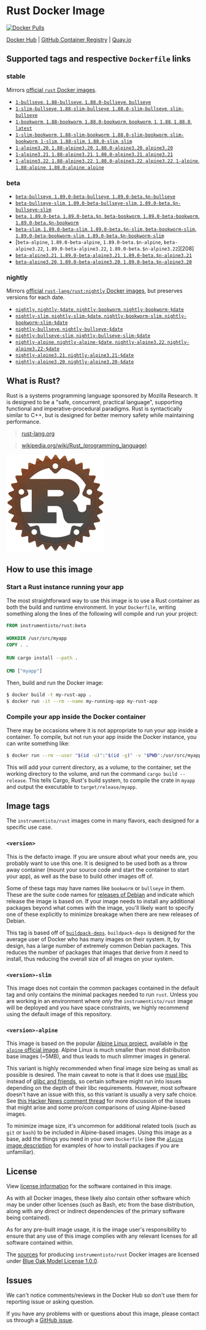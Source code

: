 Rust Docker Image
=================

[![Docker Pulls](https://img.shields.io/docker/pulls/instrumentisto/rust.svg)](https://hub.docker.com/r/instrumentisto/rust)

[Docker Hub](https://hub.docker.com/r/instrumentisto/rust)
| [GitHub Container Registry](https://github.com/orgs/instrumentisto/packages/container/package/rust)
| [Quay.io](https://quay.io/repository/instrumentisto/rust)




## Supported tags and respective `Dockerfile` links


### stable

Mirrors [official `rust` Docker images][1].

- [`1-bullseye`, `1.88-bullseye`, `1.88.0-bullseye`, `bullseye`][303]
- [`1-slim-bullseye`, `1.88-slim-bullseye`, `1.88.0-slim-bullseye`, `slim-bullseye`][304]
- [`1-bookworm`, `1.88-bookworm`, `1.88.0-bookworm`, `bookworm`, `1`, `1.88`, `1.88.0`, `latest`][305]
- [`1-slim-bookworm`, `1.88-slim-bookworm`, `1.88.0-slim-bookworm`, `slim-bookworm`, `1-slim`, `1.88-slim`, `1.88.0-slim`, `slim`][306]
- [`1-alpine3.20`, `1.88-alpine3.20`, `1.88.0-alpine3.20`, `alpine3.20`][309]
- [`1-alpine3.21`, `1.88-alpine3.21`, `1.88.0-alpine3.21`, `alpine3.21`][310]
- [`1-alpine3.22`, `1.88-alpine3.22`, `1.88.0-alpine3.22`, `alpine3.22`, `1-alpine`, `1.88-alpine`, `1.88.0-alpine`, `alpine`][311]


### beta

- [`beta-bullseye`, `1.89.0-beta-bullseye`, `1.89.0-beta.$n-bullseye`][203]
- [`beta-bullseye-slim`, `1.89.0-beta-bullseye-slim`, `1.89.0-beta.$n-bullseye-slim`][204]
- [`beta`, `1.89.0-beta`, `1.89.0-beta.$n`, `beta-bookworm`, `1.89.0-beta-bookworm`, `1.89.0-beta.$n-bookworm`][205]
- [`beta-slim`, `1.89.0-beta-slim`, `1.89.0-beta.$n-slim`, `beta-bookworm-slim`, `1.89.0-beta-bookworm-slim`, `1.89.0-beta.$n-bookworm-slim`][206]
- [`beta-alpine`, `1.89.0-beta-alpine`, `1.89.0-beta.$n-alpine`, `beta-alpine3.22`, `1.89.0-beta-alpine3.22`, `1.89.0-beta.$n-alpine3.22`][208]
- [`beta-alpine3.21`, `1.89.0-beta-alpine3.21`, `1.89.0-beta.$n-alpine3.21`][209]
- [`beta-alpine3.20`, `1.89.0-beta-alpine3.20`, `1.89.0-beta.$n-alpine3.20`][210]


### nightly

Mirrors [official `rust-lang/rust:nightly` Docker images][2], but preserves versions for each date.

- [`nightly`, `nightly-$date`, `nightly-bookworm`, `nightly-bookworm-$date`][101]
- [`nightly-slim`, `nightly-slim-$date`, `nightly-bookworm-slim`, `nightly-bookworm-slim-$date`][102]
- [`nightly-bullseye`, `nightly-bullseye-$date`][103]
- [`nightly-bullseye-slim`, `nightly-bullseye-slim-$date`][104]
- [`nightly-alpine`, `nightly-alpine-$date`, `nightly-alpine3.22`, `nightly-alpine3.22-$date`][106]
- [`nightly-alpine3.21`, `nightly-alpine3.21-$date`][107]
- [`nightly-alpine3.20`, `nightly-alpine3.20-$date`][108]




## What is Rust?

Rust is a systems programming language sponsored by Mozilla Research. It is designed to be a "safe, concurrent, practical language", supporting functional and imperative-procedural paradigms. Rust is syntactically similar to C++, but is designed for better memory safety while maintaining performance.

> [rust-lang.org](https://rust-lang.org)

> [wikipedia.org/wiki/Rust_(programming_language)](https://wikipedia.org/wiki/Rust_(programming_language))

![Rust Logo](https://raw.githubusercontent.com/docker-library/docs/a11c341c57de07fbccfed7b21ea92d4bc40130a2/rust/logo.png)




## How to use this image


### Start a Rust instance running your app

The most straightforward way to use this image is to use a Rust container as both the build and runtime environment. In your `Dockerfile`, writing something along the lines of the following will compile and run your project:

```Dockerfile
FROM instrumentisto/rust:beta

WORKDIR /usr/src/myapp
COPY . .

RUN cargo install --path .

CMD ["myapp"]
```

Then, build and run the Docker image:

```bash
$ docker build -t my-rust-app .
$ docker run -it --rm --name my-running-app my-rust-app
```


### Compile your app inside the Docker container

There may be occasions where it is not appropriate to run your app inside a container. To compile, but not run your app inside the Docker instance, you can write something like:

```bash
$ docker run --rm --user "$(id -u)":"$(id -g)" -v "$PWD":/usr/src/myapp -w /usr/src/myapp instrumentisto/rust:beta cargo build --release
```

This will add your current directory, as a volume, to the container, set the working directory to the volume, and run the command `cargo build --release`. This tells Cargo, Rust's build system, to compile the crate in `myapp` and output the executable to `target/release/myapp`.




## Image tags

The `instrumentisto/rust` images come in many flavors, each designed for a specific use case.


### `<version>`

This is the defacto image. If you are unsure about what your needs are, you probably want to use this one. It is designed to be used both as a throw away container (mount your source code and start the container to start your app), as well as the base to build other images off of.

Some of these tags may have names like `bookworm` or `bullseye` in them. These are the suite code names for [releases of Debian][11] and indicate which release the image is based on. If your image needs to install any additional packages beyond what comes with the image, you'll likely want to specify one of these explicitly to minimize breakage when there are new releases of Debian.

This tag is based off of [`buildpack-deps`][12]. `buildpack-deps` is designed for the average user of Docker who has many images on their system. It, by design, has a large number of extremely common Debian packages. This reduces the number of packages that images that derive from it need to install, thus reducing the overall size of all images on your system.


### `<version>-slim`

This image does not contain the common packages contained in the default tag and only contains the minimal packages needed to run `rust`. Unless you are working in an environment where _only_ the `instrumentisto/rust` image will be deployed and you have space constraints, we highly recommend using the default image of this repository.


### `<version>-alpine`

This image is based on the popular [Alpine Linux project][21], available in [the `alpine` official image][22]. Alpine Linux is much smaller than most distribution base images (~5MB), and thus leads to much slimmer images in general.

This variant is highly recommended when final image size being as small as possible is desired. The main caveat to note is that it does use [musl libc][23] instead of [glibc and friends][24], so certain software might run into issues depending on the depth of their libc requirements. However, most software doesn't have an issue with this, so this variant is usually a very safe choice. See [this Hacker News comment thread][25] for more discussion of the issues that might arise and some pro/con comparisons of using Alpine-based images.

To minimize image size, it's uncommon for additional related tools (such as `git` or `bash`) to be included in Alpine-based images. Using this image as a base, add the things you need in your own `Dockerfile` (see the [`alpine` image description][22] for examples of how to install packages if you are unfamiliar).




## License

View [license information][3] for the software contained in this image.

As with all Docker images, these likely also contain other software which may be under other licenses (such as Bash, etc from the base distribution, along with any direct or indirect dependencies of the primary software being contained).

As for any pre-built image usage, it is the image user's responsibility to ensure that any use of this image complies with any relevant licenses for all software contained within.

The [sources][31] for producing `instrumentisto/rust` Docker images are licensed under [Blue Oak Model License 1.0.0][32].




## Issues

We can't notice comments/reviews in the Docker Hub so don't use them for reporting issue or asking question.

If you have any problems with or questions about this image, please contact us through a [GitHub issue][33].





[1]: https://hub.docker.com/_/rust
[2]: https://hub.docker.com/r/rustlang/rust
[3]: https://www.rust-lang.org/en-US/legal.html

[11]: https://wiki.debian.org/DebianReleases
[12]: https://hub.docker.com/_/buildpack-deps

[21]: http://alpinelinux.org
[22]: https://hub.docker.com/_/alpine
[23]: http://www.musl-libc.org
[24]: http://www.etalabs.net/compare_libcs.html
[25]: https://news.ycombinator.com/item?id=10782897

[31]: https://github.com/instrumentisto/rust-docker-image
[32]: https://github.com/instrumentisto/rust-docker-image/blob/main/LICENSE.md
[33]: https://github.com/instrumentisto/rust-docker-image/issues

[101]: https://github.com/rust-lang/docker-rust/blob/master/nightly/bookworm/Dockerfile
[102]: https://github.com/rust-lang/docker-rust/blob/master/nightly/bookworm/slim/Dockerfile
[103]: https://github.com/rust-lang/docker-rust/blob/master/nightly/bullseye/Dockerfile
[104]: https://github.com/rust-lang/docker-rust/blob/master/nightly/bullseye/slim/Dockerfile
[106]: https://github.com/rust-lang/docker-rust/blob/master/nightly/alpine3.22/Dockerfile
[107]: https://github.com/rust-lang/docker-rust/blob/master/nightly/alpine3.21/Dockerfile
[108]: https://github.com/rust-lang/docker-rust/blob/master/nightly/alpine3.20/Dockerfile

[203]: https://github.com/instrumentisto/rust-docker-image/blob/main/beta/bullseye/Dockerfile
[204]: https://github.com/instrumentisto/rust-docker-image/blob/main/beta/bullseye-slim/Dockerfile
[205]: https://github.com/instrumentisto/rust-docker-image/blob/main/beta/bookworm/Dockerfile
[206]: https://github.com/instrumentisto/rust-docker-image/blob/main/beta/bookworm-slim/Dockerfile
[209]: https://github.com/instrumentisto/rust-docker-image/blob/main/beta/alpine3.22/Dockerfile
[209]: https://github.com/instrumentisto/rust-docker-image/blob/main/beta/alpine3.21/Dockerfile
[210]: https://github.com/instrumentisto/rust-docker-image/blob/main/beta/alpine3.20/Dockerfile

[303]: https://github.com/rust-lang/docker-rust/blob/master/stable/bullseye/Dockerfile
[304]: https://github.com/rust-lang/docker-rust/blob/master/stable/bullseye/slim/Dockerfile
[305]: https://github.com/rust-lang/docker-rust/blob/master/stable/bookworm/Dockerfile
[306]: https://github.com/rust-lang/docker-rust/blob/master/stable/bookworm/slim/Dockerfile
[309]: https://github.com/rust-lang/docker-rust/blob/master/stable/alpine3.20/Dockerfile
[310]: https://github.com/rust-lang/docker-rust/blob/master/stable/alpine3.21/Dockerfile
[311]: https://github.com/rust-lang/docker-rust/blob/master/stable/alpine3.22/Dockerfile

